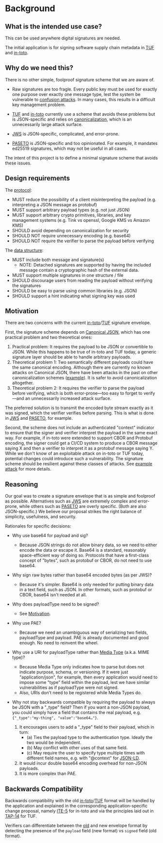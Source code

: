 # Background

## What is the intended use case?

This can be used anywhere digital signatures are needed.

The initial application is for signing software supply chain metadata in [TUF]
and [in-toto].

## Why do we need this?

There is no other simple, foolproof signature scheme that we are aware of.

*   Raw signatures are too fragle. Every public key must be used for exactly one
    purpose over exactly one message type, lest the system be vulnerable to
    [confusion attacks](#motivation). In many cases, this results in a difficult
    key management problem.

*   [TUF] and [in-toto] currently use a scheme that avoids these problems but is
    JSON-specific and relies on [canonicalization](motivation.md), which is an
    unnecessarily large attack surface.

*   [JWS] is JSON-specific, complicated, and error-prone.

*   [PASETO] is JSON-specific and too opinionated. For example, it mandates
    ed25519 signatures, which may not be useful in all cases.

The intent of this project is to define a minimal signature scheme that avoids
these issues.

## Design requirements

The [protocol](protocol.md):

*   MUST reduce the possibility of a client misinterpreting the payload (e.g.
    interpreting a JSON message as protobuf)
*   MUST support arbitrary payload types (e.g. not just JSON)
*   MUST support arbitrary crypto primitives, libraries, and key management
    systems (e.g. Tink vs openssl, Google KMS vs Amazon KMS)
*   SHOULD avoid depending on canonicalization for security
*   SHOULD NOT require unnecessary encoding (e.g. base64)
*   SHOULD NOT require the verifier to parse the payload before verifying

The [data structure](encoding.md):

*   MUST include both message and signature(s)
    *   NOTE: Detached signatures are supported by having the included message
        contain a cryptographic hash of the external data.
*   MUST support multiple signatures in one structure / file
*   SHOULD discourage users from reading the payload without verifying the
    signatures
*   SHOULD be easy to parse using common libraries (e.g. JSON)
*   SHOULD support a hint indicating what signing key was used

## Motivation

There are two concerns with the current [in-toto]/[TUF] signature envelope.

First, the signature scheme depends on [Canonical JSON], which has one practical
problem and two theoretical ones:

1.  Practical problem: It requires the payload to be JSON or convertible to
    JSON. While this happens to be true of in-toto and TUF today, a generic
    signature layer should be able to handle arbitrary payloads.
1.  Theoretical problem 1: Two semantically different payloads could have the
    same canonical encoding. Although there are currently no known attacks on
    Canonical JSON, there have been attacks in the past on other
    canonicalization schemes
    ([example](https://latacora.micro.blog/2019/07/24/how-not-to.html#canonicalization)).
    It is safer to avoid canonicalization altogether.
1.  Theoretical problem 2: It requires the verifier to parse the payload before
    verifying, which is both error-prone—too easy to forget to verify—and an
    unnecessarily increased attack surface.

The preferred solution is to transmit the encoded byte stream exactly as it was
signed, which the verifier verifies before parsing. This is what is done in
[JWS] and [PASETO], for example.

Second, the scheme does not include an authenticated "context" indicator to
ensure that the signer and verifier interpret the payload in the same exact way.
For example, if in-toto were extended to support CBOR and Protobuf encoding, the
signer could get a CI/CD system to produce a CBOR message saying X and then a
verifier to interpret it as a protobuf message saying Y. While we don't know of
an exploitable attack on in-toto or TUF today, potential changes could introduce
such a vulnerability. The signature scheme should be resilient against these
classes of attacks. See [example attack](hypothetical_signature_attack.ipynb)
for more details.

## Reasoning

Our goal was to create a signature envelope that is as simple and foolproof as
possible. Alternatives such as [JWS] are extremely complex and error-prone,
while others such as [PASETO] are overly specific. (Both are also
JSON-specific.) We believe our proposal strikes the right balance of simplicity,
usefulness, and security.

Rationales for specific decisions:

-   Why use base64 for payload and sig?

    -   Because JSON strings do not allow binary data, so we need to either
        encode the data or escape it. Base64 is a standard, reasonably
        space-efficient way of doing so. Protocols that have a first-class
        concept of "bytes", such as protobuf or CBOR, do not need to use base64.

-   Why sign raw bytes rather than base64 encoded bytes (as per JWS)?

    -   Because it's simpler. Base64 is only needed for putting binary data in a
        text field, such as JSON. In other formats, such as protobuf or CBOR,
        base64 isn't needed at all.

-   Why does payloadType need to be signed?

    -   See [Motivation](#motivation).

-   Why use PAE?

    -   Because we need an unambiguous way of serializing two fields,
        payloadType and payload. PAE is already documented and good enough. No
        need to reinvent the wheel.

-   Why use a URI for payloadType rather than
    [Media Type](https://www.iana.org/assignments/media-types/media-types.xhtml)
    (a.k.a. MIME type)?

    -   Because Media Type only indicates how to parse but does not indicate
        purpose, schema, or versioning. If it were just "application/json", for
        example, then every application would need to impose some "type" field
        within the payload, lest we have similar vulnerabilities as if
        payloadType were not signed.
    -   Also, URIs don't need to be registered while Media Types do.

-   Why not stay backwards compatible by requiring the payload to always be JSON
    with a "_type" field? Then if you want a non-JSON payload, you could simply
    have a field that contains the real payload, e.g. `{"_type":"my-thing",
    "value":"base64…"}`.

    1.  It encourages users to add a "_type" field to their payload, which in
        turn:
        -   (a) Ties the payload type to the authentication type. Ideally the
            two would be independent.
        -   (b) May conflict with other uses of that same field.
        -   (c) May require the user to specify type multiple times with
            different field names, e.g. with "@context" for
            [JSON-LD](https://json-ld.org/).
    2.  It would incur double base64 encoding overhead for non-JSON payloads.
    3.  It is more complex than PAE.

## Backwards Compatibility

Backwards compatibility with the old [in-toto]/[TUF] format will be handled by
the application and explained in the corresponding application-specific change
proposal, namely [ITE-5](https://github.com/in-toto/ITE/pull/13) for in-toto and
via the principles laid out in
[TAP-14](https://github.com/theupdateframework/taps/blob/master/tap14.md) for
TUF.

Verifiers can differentiate between the
[old](https://github.com/in-toto/docs/blob/master/in-toto-spec.md#42-file-formats-general-principles)
and new envelope format by detecting the presence of the `payload` field (new
format) vs `signed` field (old format).

[Canonical JSON]: http://wiki.laptop.org/go/Canonical_JSON
[in-toto]: https://in-toto.io
[JWS]: https://tools.ietf.org/html/rfc7515
[PASETO]: https://github.com/paragonie/paseto/blob/master/docs/01-Protocol-Versions/Version2.md#sig
[TUF]: https://theupdateframework.io
